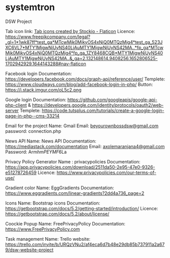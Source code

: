 # systemtron
DSW Project

Tab icon link: <a href="https://www.flaticon.com/free-icons/tab" title="tab icons">Tab icons created by Stockio - Flaticon</a>
Licence: https://www.freepikcompany.com/legal?_gl=1*1wk87ff*test_ga*MTcwMjk0MjkyOS4xNjQ0MTQzMjg4*test_ga_523JXC6VL7*MTY1MjgwNjUyNS40LjAuMTY1MjgwNjUyNS42MA..*fp_ga*MTcwMjk0MjkyOS4xNjQ0MTQzMjg4*fp_ga_1ZY8468CQB*MTY1MjgwNjUyNS40LjAuMTY1MjgwNjUyNS42MA..&_ga=2.132148614.9408256.1652806525-1702942929.1644143288#nav-flaticon

Facebook login
Documentation: https://developers.facebook.com/docs/graph-api/reference/user/
Templete: https://www.cloudways.com/blog/add-facebook-login-in-php/
Button: https://i.stack.imgur.com/oL5c2.png

Google login
Documentation: https://github.com/googleapis/google-api-php-client 
                & https://developers.google.com/identity/protocols/oauth2/web-server
Templete: https://code.tutsplus.com/tutorials/create-a-google-login-page-in-php--cms-33214


Email for the project
Name: Gmail 
Email: beyourownbossdsw@gmail.com
password: connection.php

News API
Name: News API
Documentation: https://mediastack.com/documentation
Email: axolemaranjana4@gmail.com
Password: Arm$hmPEYMF6$La

Privacy Policy Generator
Name : privacypolicies
Documentation: https://app.privacypolicies.com/download/2511da50-2e95-47e0-9326-e51278726459
Licence: https://www.privacypolicies.com/our-terms-of-use/

Gradient color
Name: EggGradients
Documentation: https://www.eggradients.com/linear-gradients?2dd4a736_page=2

Icons
Name: Bootstrap icons
Documentation: https://getbootstrap.com/docs/5.2/getting-started/introduction/
Licence: https://getbootstrap.com/docs/5.2/about/license/

Coockie Popup
Name: FreePrivacyPolicy
Documentation: https://www.FreePrivacyPolicy.com

Task management
Name: Trello
website: https://trello.com/invite/b/URQzVNu2/af4eca6d7b48e29db85b737911a2a679/dsw-website-project
